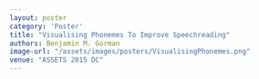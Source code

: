```yaml
---
layout: poster
category: 'Poster'
title: "Visualising Phonemes To Improve Speechreading"
authors: Benjamin M. Gorman
image-url: "/assets/images/posters/VisualisingPhonemes.png"
venue: "ASSETS 2015 DC"
---
```

